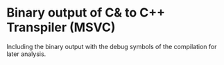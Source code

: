 # Binary output of C& to C++ Transpiler (MSVC)
Including the binary output with the debug symbols of the compilation for later analysis.
